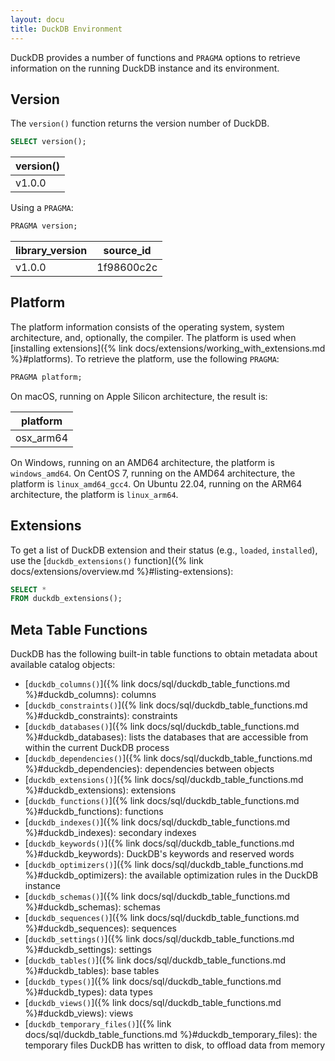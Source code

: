 ```yaml
---
layout: docu
title: DuckDB Environment
---
```


DuckDB provides a number of functions and `PRAGMA` options to retrieve information on the running DuckDB instance and its environment.

## Version

The `version()` function returns the version number of DuckDB.

```sql
SELECT version();
```

| version() |
|-----------|
| v1.0.0    |

Using a `PRAGMA`:

```sql
PRAGMA version;
```

| library_version | source_id  |
|-----------------|------------|
| v1.0.0          | 1f98600c2c |

## Platform

The platform information consists of the operating system, system architecture, and, optionally, the compiler.
The platform is used when [installing extensions]({% link docs/extensions/working_with_extensions.md %}#platforms).
To retrieve the platform, use the following `PRAGMA`:

```sql
PRAGMA platform;
```

On macOS, running on Apple Silicon architecture, the result is:

| platform  |
|-----------|
| osx_arm64 |

On Windows, running on an AMD64 architecture, the platform is `windows_amd64`.
On CentOS 7, running on the AMD64 architecture, the platform is `linux_amd64_gcc4`.
On Ubuntu 22.04, running on the ARM64 architecture, the platform is `linux_arm64`.

## Extensions

To get a list of DuckDB extension and their status (e.g., `loaded`, `installed`), use the [`duckdb_extensions()` function]({% link docs/extensions/overview.md %}#listing-extensions):

```sql
SELECT *
FROM duckdb_extensions();
```

## Meta Table Functions

DuckDB has the following built-in table functions to obtain metadata about available catalog objects:

* [`duckdb_columns()`]({% link docs/sql/duckdb_table_functions.md %}#duckdb_columns): columns
* [`duckdb_constraints()`]({% link docs/sql/duckdb_table_functions.md %}#duckdb_constraints): constraints
* [`duckdb_databases()`]({% link docs/sql/duckdb_table_functions.md %}#duckdb_databases): lists the databases that are accessible from within the current DuckDB process
* [`duckdb_dependencies()`]({% link docs/sql/duckdb_table_functions.md %}#duckdb_dependencies): dependencies between objects
* [`duckdb_extensions()`]({% link docs/sql/duckdb_table_functions.md %}#duckdb_extensions): extensions
* [`duckdb_functions()`]({% link docs/sql/duckdb_table_functions.md %}#duckdb_functions): functions
* [`duckdb_indexes()`]({% link docs/sql/duckdb_table_functions.md %}#duckdb_indexes): secondary indexes
* [`duckdb_keywords()`]({% link docs/sql/duckdb_table_functions.md %}#duckdb_keywords): DuckDB's keywords and reserved words
* [`duckdb_optimizers()`]({% link docs/sql/duckdb_table_functions.md %}#duckdb_optimizers): the available optimization rules in the DuckDB instance
* [`duckdb_schemas()`]({% link docs/sql/duckdb_table_functions.md %}#duckdb_schemas): schemas
* [`duckdb_sequences()`]({% link docs/sql/duckdb_table_functions.md %}#duckdb_sequences): sequences
* [`duckdb_settings()`]({% link docs/sql/duckdb_table_functions.md %}#duckdb_settings): settings
* [`duckdb_tables()`]({% link docs/sql/duckdb_table_functions.md %}#duckdb_tables): base tables
* [`duckdb_types()`]({% link docs/sql/duckdb_table_functions.md %}#duckdb_types): data types
* [`duckdb_views()`]({% link docs/sql/duckdb_table_functions.md %}#duckdb_views): views
* [`duckdb_temporary_files()`]({% link docs/sql/duckdb_table_functions.md %}#duckdb_temporary_files): the temporary files DuckDB has written to disk, to offload data from memory

